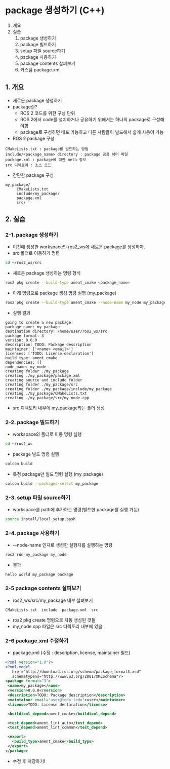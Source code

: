# package 생성하기 (C++)
1. 개요
2. 실습
   1. package 생성하기
   2. package 빌드하기
   3. setup 파일 source하기
   4. package 사용하기
   5. package contents 살펴보기
   6. 커스텀 package.xml

## 1. 개요
* 새로운 package 생성하기
* package란?
  * ROS 2 코드를 위한 구성 단위
  * ROS 2에서 code를 설치하거나 공유하기 위해서는 하나의 package로 구성해야함
  * package로 구성하면 배포 가능하고 다른 사람들이 빌드해서 쉽게 사용이 가능
* ROS 2 package 구성
```
CMakeLists.txt : package를 빌드하는 방법 
include/<package_name> directory : package 공용 헤더 파일
package.xml : package에 대한 meta 정보
src 디렉토리 : 소스 코드
```

* 간단한 package 구성
```
my_package/
     CMakeLists.txt
     include/my_package/
     package.xml
     src/
```

## 2. 실습
### 2-1. package 생성하기
* 이전에 생성한 workspace인 ros2_ws에 새로운 package를 생성하자.
* src 폴더로 이동하기 명령
```bash
cd ~/ros2_ws/src
```

* 새로운 package 생성하는 명령 형식
```bash
ros2 pkg create --build-type ament_cmake <package_name>
```

* 아래 명령으로 package 생성 명령 실행 (my_package)
```bash
ros2 pkg create --build-type ament_cmake --node-name my_node my_package
```

* 실행 결과
```
going to create a new package
package name: my_package
destination directory: /home/user/ros2_ws/src
package format: 3
version: 0.0.0
description: TODO: Package description
maintainer: ['<name> <email>']
licenses: ['TODO: License declaration']
build type: ament_cmake
dependencies: []
node_name: my_node
creating folder ./my_package
creating ./my_package/package.xml
creating source and include folder
creating folder ./my_package/src
creating folder ./my_package/include/my_package
creating ./my_package/CMakeLists.txt
creating ./my_package/src/my_node.cpp
```
  * src 디렉토리 내부에 my_package라는 폴더 생성

### 2-2. package 빌드하기
* workspace의 폴더로 이동 명령 실행
```bash
cd ~/ros2_ws
```

* package 빌드 명령 실행
```bash
colcon build
```

* 특정 package만 빌드 명령 실행 (my_package)
```bash
colcon build --packages-select my_package
```

### 2-3. setup 파일 source하기
* workspace를 path에 추가하는 명령(빌드한 package를 실행 가능)
```bash
source install/local_setup.bash
```

### 2-4. package 사용하기
* --node-name 인자로 생성한 실행자를 실행하는 명령
```bash
ros2 run my_package my_node
```

* 결과
```
hello world my_package package
```

### 2-5 package contents 살펴보기
* ros2_ws/src/my_package 내부 살펴보기
```
CMakeLists.txt  include  package.xml  src
```
   * ros2 pkg create 명령으로 자동 생성된 것들
   * my_node.cpp 파일은 src 디렉토리 내부에 있음

### 2-6 package.xml 수정하기
* package.xml (수정 : description, license, maintainer 필드)
```xml
<?xml version="1.0"?>
<?xml-model
   href="http://download.ros.org/schema/package_format3.xsd"
   schematypens="http://www.w3.org/2001/XMLSchema"?>
<package format="3">
 <name>my_package</name>
 <version>0.0.0</version>
 <description>TODO: Package description</description>
 <maintainer email="user@todo.todo">user</maintainer>
 <license>TODO: License declaration</license>

 <buildtool_depend>ament_cmake</buildtool_depend>

 <test_depend>ament_lint_auto</test_depend>
 <test_depend>ament_lint_common</test_depend>

 <export>
   <build_type>ament_cmake</build_type>
 </export>
</package>
```
  * 수정 후 저장하기!
